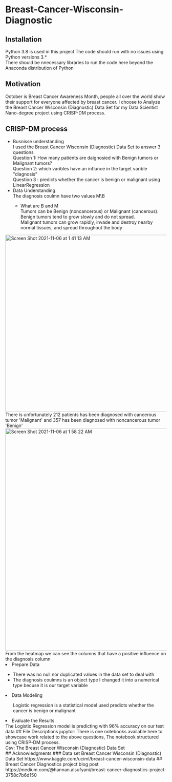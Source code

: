 # Breast-Cancer-Wisconsin-Diagnostic
## Installation 
Python 3.8 is used in this project 
The code should run with no issues using Python versions 3.* <br /> 
There should be nnecessary libraries to run the code here beyond the Anaconda distribution of Python <br /> 
## Motivation 
October is Breast Cancer Awareness Month, people all over the world show their support for everyone affected by breast cancer. I choose to Analyze the Breast Cancer Wisconsin (Diagnostic) Data Set for my Data Scientist Nano-degree project using CRISP-DM process.
## CRISP-DM process
- Busnisse understanding <br /> 
I used the Breast Cancer Wisconsin (Diagnostic) Data Set to answer 3 questions <br /> 
Question 1: How many patients are daignosied with Benign tumors or Malignant tumors? <br /> 
Question 2: which varibles have an influnce in the target varible "diagnosis" <br /> 
Question 3 : predicts whether the cancer is benign or malignant using LinearRegression <br /> 
- Data Understanding  <br /> 
The diagnosis coulmn <Targit varible> have two values M\B  <br /> 
  * What are B and M  <br /> 
Tumors can be Benign (noncancerous) or Malignant (cancerous). <br /> 
Benign tumors tend to grow slowly and do not spread. <br /> 
Malignant tumors can grow rapidly, invade and destroy nearby normal tissues, and spread throughout the body <br /> 
<img width="552" alt="Screen Shot 2021-11-06 at 1 41 13 AM" src="https://user-images.githubusercontent.com/84443038/140586246-92d4dfa3-36b4-415e-84d9-1ef92ab9b15b.png"> 
There is unfortunately 212 patients has been diagnosed with cancerous tumor 'Malignant' and 357 has been diagnosed with noncancerous tumor 'Benign'<br /> </ol>
<img width="694" alt="Screen Shot 2021-11-06 at 1 58 22 AM" src="https://user-images.githubusercontent.com/84443038/140587298-dbe38553-8726-4318-96d4-1d6c4c5a5bfc.png">
From the heatmap we can see the columns that have a positive influence on the diagnosis column
 <li> Prepare Data</li> 
 <ul>
 <li> There was no null nor duplicated values in the data set to deal with </li> 
 <li> The diagnosis coulmns is an object type I changed it into a numerical type becuse it is our target variable </li> 
 </ul>
 <li> Data Modeling</li> 
 <ul>
 </li> Logistic regression is a statistical model used predicts whether the cancer is benign or malignant </li>
 </ul>
  <li> Evaluate the Results</li> 
The Logistic Regression model is predicting with 96% accuracy on our test data
## File Descriptions
jupytor: There is one notebooks available here to showcase work related to the above questions, The notebook structured using CRISP-DM process. <br /> 
Csv: The Breast Cancer Wisconsin (Diagnostic) Data Set  <br /> 
##  Acknowledgments
### Data set
Breast Cancer Wisconsin (Diagnostic) Data Set
https://www.kaggle.com/uciml/breast-cancer-wisconsin-data 
## Breast Cancer Diagnostics project blog post 
https://medium.com/@hannan.alsufyani/breast-cancer-diagnostics-project-3758c7b6d150 

